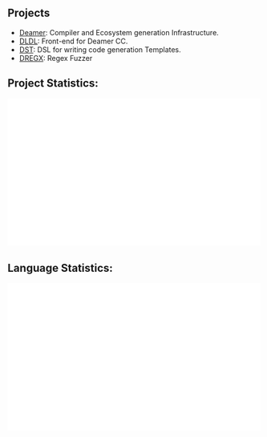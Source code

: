 ## Projects
- [Deamer](https://github.com/Deruago/theDeamerProject): Compiler and Ecosystem generation Infrastructure.
- [DLDL](https://github.com/Deruago/DLDL): Front-end for Deamer CC.
- [DST](https://github.com/Deruago/DeamerStringTemplate): DSL for writing code generation Templates.
- [DREGX](https://github.com/Deruago/DREGX): Regex Fuzzer

## Project Statistics:
![](https://raw.githubusercontent.com/Deruago/Deruago/master/generated/overview.svg#gh-dark-mode-only)

## Language Statistics:
![](https://raw.githubusercontent.com/Deruago/Deruago/master/generated/languages.svg#gh-dark-mode-only)
